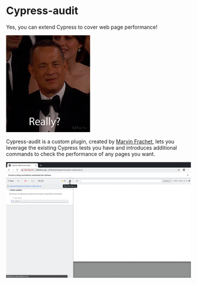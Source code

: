 # Cypress-audit

Yes, you can extend Cypress to cover web page performance!

![Image of Tom Hanks saying "Oh really?"](../images/tom-hanks.gif)

Cypress-audit is a custom plugin, created by [Marvin Frachet](https://github.com/mfrachet), lets you leverage the existing Cypress tests you have and introduces additional commands to check the performance of any pages you want.

![Example test run using cypress-audit](../images/example-cypress-audit.gif)
